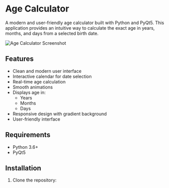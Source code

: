 # Age Calculator

A modern and user-friendly age calculator built with Python and PyQt5. This application provides an intuitive way to calculate the exact age in years, months, and days from a selected birth date.

![Age Calculator Screenshot](![Capture](https://github.com/user-attachments/assets/257d630a-c524-4dff-8c1b-9e86337b9a43)
)

## Features

- Clean and modern user interface
- Interactive calendar for date selection
- Real-time age calculation
- Smooth animations
- Displays age in:
  - Years
  - Months
  - Days
- Responsive design with gradient background
- User-friendly interface

## Requirements

- Python 3.6+
- PyQt5

## Installation

1. Clone the repository: 
